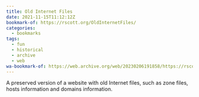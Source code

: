 ```yaml
---
title: Old Internet Files
date: 2021-11-15T11:12:12Z
bookmark-of: https://rscott.org/OldInternetFiles/
categories:
  - bookmarks
tags:
  - fun
  - historical
  - archive
  - web
wa-bookmark-of: https://web.archive.org/web/20230206191858/https://rscott.org/OldInternetFiles/
---
```


A preserved version of a website with old Internet files, such as zone files, hosts information and domains information.
